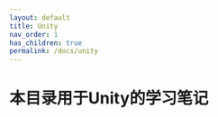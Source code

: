 ```yaml
---
layout: default
title: Unity
nav_order: 1
has_children: true
permalink: /docs/unity
---
```


# 本目录用于Unity的学习笔记



